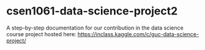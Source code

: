 # csen1061-data-science-project2
A step-by-step documentation for our contribution in the data science course project hosted here: https://inclass.kaggle.com/c/guc-data-science-project/
